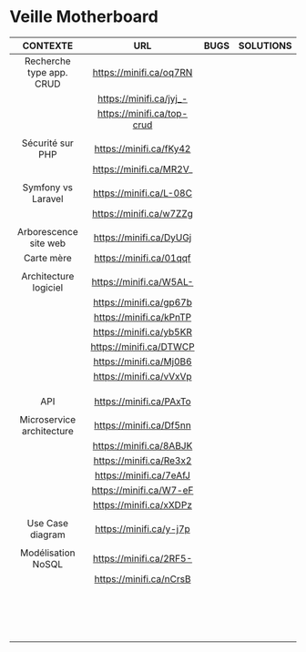 # **Veille Motherboard**

| CONTEXTE                    |   URL                       | BUGS                                       | SOLUTIONS                          |
|:---------------------------:|:---------------------------:|:------------------------------------------:|:----------------------------------:|
|Recherche type app. CRUD     |https://minifi.ca/oq7RN      |                                            |                                    |
|                             |https://minifi.ca/jyj_-      |                                            |                                    |
|                             |https://minifi.ca/top-crud   |                                            |                                    |
|                             |                             |                                            |                                    |
|Sécurité sur PHP             |https://minifi.ca/fKy42      |                                            |                                    |
|                             |https://minifi.ca/MR2V_      |                                            |                                    |
|                             |                             |                                            |                                    |
|Symfony vs Laravel           |https://minifi.ca/L-08C      |                                            |                                    |
|                             |https://minifi.ca/w7ZZg      |                                            |                                    |
|                             |                             |                                            |                                    |
|Arborescence site web        |https://minifi.ca/DyUGj      |                                            |                                    |
|Carte mère                   |https://minifi.ca/01qqf      |                                            |                                    |
|                             |                             |                                            |                                    |
|Architecture logiciel        |https://minifi.ca/W5AL-      |                                            |                                    |
|                             |https://minifi.ca/gp67b      |                                            |                                    |
|                             |https://minifi.ca/kPnTP      |                                            |                                    |
|                             |https://minifi.ca/yb5KR      |                                            |                                    |
|                             |https://minifi.ca/DTWCP      |                                            |                                    |
|                             |https://minifi.ca/Mj0B6      |                                            |                                    |
|                             |https://minifi.ca/vVxVp      |                                            |                                    |
|                             |                             |                                            |                                    |
|                             |                             |                                            |                                    |
|                             |                             |                                            |                                    |
|API                          |https://minifi.ca/PAxTo      |                                            |                                    |
|                             |                             |                                            |                                    |
|Microservice architecture    |https://minifi.ca/Df5nn      |                                            |                                    |
|                             |https://minifi.ca/8ABJK      |                                            |                                    |
|                             |https://minifi.ca/Re3x2      |                                            |                                    |
|                             |https://minifi.ca/7eAfJ      |                                            |                                    |
|                             |https://minifi.ca/W7-eF      |                                            |                                    |
|                             |https://minifi.ca/xXDPz      |                                            |                                    |
|                             |                             |                                            |                                    |
|Use Case diagram             |https://minifi.ca/y-j7p      |                                            |                                    |
|                             |                             |                                            |                                    |
|Modélisation NoSQL           |https://minifi.ca/2RF5-      |                                            |                                    |
|                             |https://minifi.ca/nCrsB      |                                            |                                    |
|                             |                             |                                            |                                    |
|                             |                             |                                            |                                    |
|                             |                             |                                            |                                    |
|                             |                             |                                            |                                    |
|                             |                             |                                            |                                    |
|                             |                             |                                            |                                    |
|                             |                             |                                            |                                    |
|                             |                             |                                            |                                    |
|                             |                             |                                            |                                    |
|                             |                             |                                            |                                    |
|                             |                             |                                            |                                    |
|                             |                             |                                            |                                    |
|                             |                             |                                            |                                    |
|                             |                             |                                            |                                    |
|                             |                             |                                            |                                    |
|                             |                             |                                            |                                    |
